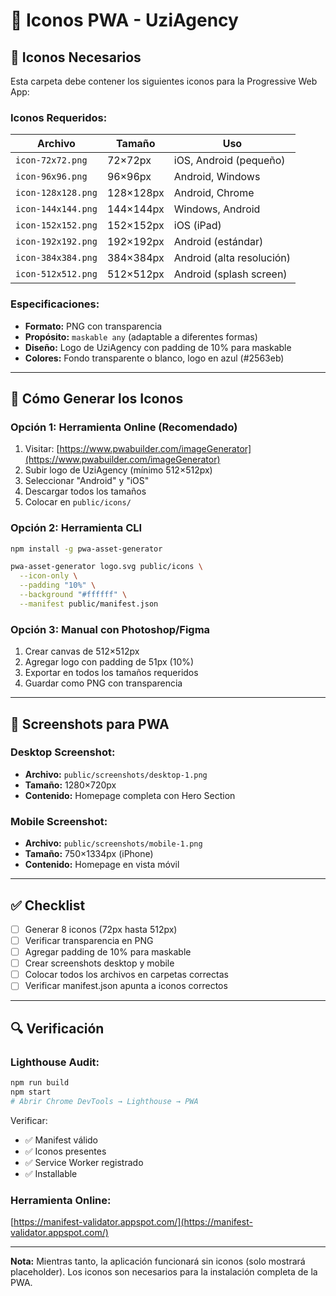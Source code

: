# 📱 Iconos PWA - UziAgency

## 🎯 Iconos Necesarios

Esta carpeta debe contener los siguientes iconos para la Progressive Web App:

### **Iconos Requeridos:**

| Archivo | Tamaño | Uso |
|---------|--------|-----|
| `icon-72x72.png` | 72×72px | iOS, Android (pequeño) |
| `icon-96x96.png` | 96×96px | Android, Windows |
| `icon-128x128.png` | 128×128px | Android, Chrome |
| `icon-144x144.png` | 144×144px | Windows, Android |
| `icon-152x152.png` | 152×152px | iOS (iPad) |
| `icon-192x192.png` | 192×192px | Android (estándar) |
| `icon-384x384.png` | 384×384px | Android (alta resolución) |
| `icon-512x512.png` | 512×512px | Android (splash screen) |

### **Especificaciones:**

- **Formato:** PNG con transparencia
- **Propósito:** `maskable any` (adaptable a diferentes formas)
- **Diseño:** Logo de UziAgency con padding de 10% para maskable
- **Colores:** Fondo transparente o blanco, logo en azul (#2563eb)

---

## 🎨 Cómo Generar los Iconos

### **Opción 1: Herramienta Online (Recomendado)**

1. Visitar: [https://www.pwabuilder.com/imageGenerator](https://www.pwabuilder.com/imageGenerator)
2. Subir logo de UziAgency (mínimo 512×512px)
3. Seleccionar "Android" y "iOS"
4. Descargar todos los tamaños
5. Colocar en `public/icons/`

### **Opción 2: Herramienta CLI**

```bash
npm install -g pwa-asset-generator

pwa-asset-generator logo.svg public/icons \
  --icon-only \
  --padding "10%" \
  --background "#ffffff" \
  --manifest public/manifest.json
```

### **Opción 3: Manual con Photoshop/Figma**

1. Crear canvas de 512×512px
2. Agregar logo con padding de 51px (10%)
3. Exportar en todos los tamaños requeridos
4. Guardar como PNG con transparencia

---

## 📸 Screenshots para PWA

### **Desktop Screenshot:**
- **Archivo:** `public/screenshots/desktop-1.png`
- **Tamaño:** 1280×720px
- **Contenido:** Homepage completa con Hero Section

### **Mobile Screenshot:**
- **Archivo:** `public/screenshots/mobile-1.png`
- **Tamaño:** 750×1334px (iPhone)
- **Contenido:** Homepage en vista móvil

---

## ✅ Checklist

- [ ] Generar 8 iconos (72px hasta 512px)
- [ ] Verificar transparencia en PNG
- [ ] Agregar padding de 10% para maskable
- [ ] Crear screenshots desktop y mobile
- [ ] Colocar todos los archivos en carpetas correctas
- [ ] Verificar manifest.json apunta a iconos correctos

---

## 🔍 Verificación

### **Lighthouse Audit:**
```bash
npm run build
npm start
# Abrir Chrome DevTools → Lighthouse → PWA
```

Verificar:
- ✅ Manifest válido
- ✅ Iconos presentes
- ✅ Service Worker registrado
- ✅ Installable

### **Herramienta Online:**
[https://manifest-validator.appspot.com/](https://manifest-validator.appspot.com/)

---

**Nota:** Mientras tanto, la aplicación funcionará sin iconos (solo mostrará placeholder). Los iconos son necesarios para la instalación completa de la PWA.


